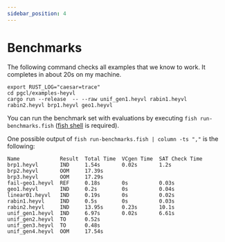 ```yaml
---
sidebar_position: 4
---
```


# Benchmarks

The following command checks all examples that we know to work.
It completes in about 20s on my machine.

```shell
export RUST_LOG="caesar=trace"
cd pgcl/examples-heyvl
cargo run --release  -- --raw unif_gen1.heyvl rabin1.heyvl rabin2.heyvl brp1.heyvl geo1.heyvl
```

You can run the benchmark set with evaluations by executing `fish run-benchmarks.fish` ([fish shell](https://fishshell.com/) is required).

One possible output of `fish run-benchmarks.fish | column -ts ","` is the following:
```
Name             Result  Total Time  VCgen Time  SAT Check Time
brp1.heyvl       IND     1.54s       0.02s       1.2s
brp2.heyvl       OOM     17.39s
brp3.heyvl       OOM     17.29s
fail-geo1.heyvl  REF     0.18s       0s          0.03s
geo1.heyvl       IND     0.2s        0s          0.04s
linear01.heyvl   IND     0.19s       0s          0.02s
rabin1.heyvl     IND     0.5s        0s          0.03s
rabin2.heyvl     IND     13.95s      0.23s       10.1s
unif_gen1.heyvl  IND     6.97s       0.02s       6.61s
unif_gen2.heyvl  TO      0.52s
unif_gen3.heyvl  TO      0.48s
unif_gen4.heyvl  OOM     17.54s
```

